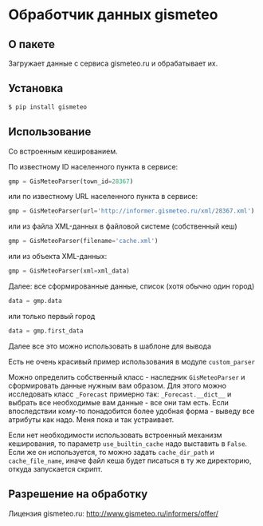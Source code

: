 Обработчик данных gismeteo
==========================

О пакете
--------

Загружает данные с сервиса gismeteo.ru и обрабатывает их.

Установка
---------

```bash
$ pip install gismeteo
```

Использование
-------------

Со встроенным кешированием.

По известному ID населенного пункта в сервисе:
```python
gmp = GisMeteoParser(town_id=28367)
```
или по известному URL населенного пункта в сервисе:
```python
gmp = GisMeteoParser(url='http://informer.gismeteo.ru/xml/28367.xml')
```
или из файла XML-данных в файловой системе (собственный кеш)
```python
gmp = GisMeteoParser(filename='cache.xml')
```
или из объекта XML-данных:
```python
gmp = GisMeteoParser(xml=xml_data)
```

Далее:
все сформированные данные, список (хотя обычно один город)
```python
data = gmp.data
```
или только первый город
```python
data = gmp.first_data
```

Далее все это можно использовать в шаблоне для вывода

Есть не очень красивый пример использования в модуле ``custom_parser``

Можно определить собственный класс - наследник ``GisMeteoParser`` и сформировать 
данные нужным вам образом. Для этого можно исследовать класс ``_Forecast``
примерно так: ``_Forecast.__dict__`` и выбрать все необходимые вам данные - 
все они там есть. Если впоследствии кому-то понадобится более удобная форма -
выведу все атрибуты как надо. Меня пока и так устраивает.

Если нет необходимости использовать встроенный механизм кеширования, 
то параметр ``use_builtin_cache`` надо выставить в ``False``. Если же он используется,
то можно задать ``cache_dir_path`` и ``cache_file_name``, иначе файл кеша
будет писаться в ту же директорию, откуда запускается скрипт.

Разрешение на обработку
-----------------------

Лицензия gismeteo.ru: http://www.gismeteo.ru/informers/offer/
